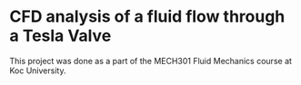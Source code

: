 # CFD analysis of a fluid flow through a Tesla Valve

This project was done as a part of the MECH301 Fluid Mechanics course at Koc University.
